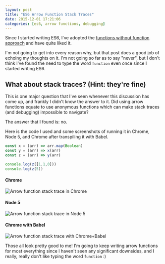 ```yaml
---
layout: post
title: "ES6 Arrow Function Stack Traces"
date: 2015-12-01 17:21:06
categories: [es6, arrow functions, debugging]
---
```


Since I started writing ES6, I've adopted the [functions without function approach](https://medium.com/@ryanflorence/functions-without-function-bc356ed34a2f) and have quite liked it.

I'm not going to get into every reason why, but that post does a good job of echoing my thoughts on it. I'm not going so far as to say "never", but I don't think I've found the need to type the word `function` even once since I started writing ES6.

## What about stack traces? (Hint: they're fine)

This is one major question that I've seen whenever this discussion has come up, and frankly I didn't know the answer to it. Did using arrow functions equate to use anonymous functions which can make stack traces (and debugging) impossible to navigate?

The answer that I found is: no.

Here is the code I used and some screenshots of running it in Chrome, Node 5, and Chrome after transpiling it with Babel.

```js
const x = (arr) => arr.map(Boolean)
const y = (arr) => x(arr)
const z = (arr) => y(arr)

console.log(z([1,1,0]))
console.log(z(5))
```

#### Chrome

![Arrow function stack trace in Chrome](https://cldup.com/vfAatPFYxp.png)

#### Node 5

![Arrow function stack trace in Node 5](https://cldup.com/ye8BxR-4eS.png)

#### Chrome with Babel

![Arrow function stack trace with Chrome+Babel](https://cldup.com/RigPf5hlmg.png)

Those all look pretty good to me! I'm going to keep writing arrow functions for most everything since I haven't seen any significant downsides, and I really, really don't like typing the word `function` :)